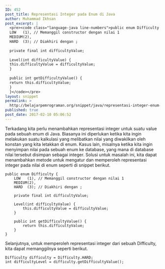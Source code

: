 ```yaml
---
ID: 452
post_title: Representasi Integer pada Enum di Java
author: Muhammad Ikhsan
post_excerpt: |
  <pre><code class="language-java line-numbers">public enum Difficulty {
  LOW   (1), // Memanggil constructor dengan nilai 1
  MEDIUM(2),
  HARD  (3); // Diakhiri dengan ;
  
  private final int difficultyValue;
  
  Level(int difficultyValue) {
  this.difficultyValue = difficultyValue;
  }
  
  public int getDifficultyValue() {
  return this.difficultyValue;
  }
  }</code></pre>
layout: snippet
permalink: >
  http://belajarpemrograman.org/snippet/java/representasi-integer-enum-java/
published: true
post_date: 2017-02-10 05:06:52
---
```

Terkadang kita perlu menambahkan representasi integer untuk suatu value pada sebuah enum di Java. Biasanya ini diperlukan ketika kita ingin melakukan suatu kalkulasi yang melibatkan nilai yang diwakilkan oleh konstan yang kita letakkan di enum. Kasus lain, misalnya ketika kita ingin menyimpan nilai pada sebuah enum ke database, yang mana di database nilai tersebut disimpan sebagai integer. Solusi untuk masalah ini, kita dapat menambahkan metode untuk mengatur dan memperoleh representasi integer pada nilai di enum seperti di snippet berikut.

~~~~~~~~~~~~~~~~~~~~~~~~~~~~~~~~~~~~~~~~~~~~~~~~~~~~~~~~~~~~~~~~~~~~~~~~~~ {.language-java .line-numbers}
public enum Difficulty {
    LOW   (1), // Memanggil constructor dengan nilai 1
    MEDIUM(2),
    HARD  (3); // Diakhiri dengan ;

    private final int difficultyValue;

    Level(int difficultyValue) {
        this.difficultyValue = difficultyValue;
    }

    public int getDifficultyValue() {
        return this.difficultyValue;
    }
}
~~~~~~~~~~~~~~~~~~~~~~~~~~~~~~~~~~~~~~~~~~~~~~~~~~~~~~~~~~~~~~~~~~~~~~~~~~

Selanjutnya, untuk memperoleh representasi integer dari sebuah Difficulty, kita dapat memanggilnya seperti berikut.

~~~~~~~~~~~~~~~~~~~~~~~~~~~~~~~~~~~~~~~~~~~~~~~~~~~~~~~~~~~~~~~~~~~~~~~~~~ {.language-java .line-numbers}
Difficulty difficulty = Difficulty.HARD;
int difficultyLevel = difficulty.getDifficultyValue();
~~~~~~~~~~~~~~~~~~~~~~~~~~~~~~~~~~~~~~~~~~~~~~~~~~~~~~~~~~~~~~~~~~~~~~~~~~